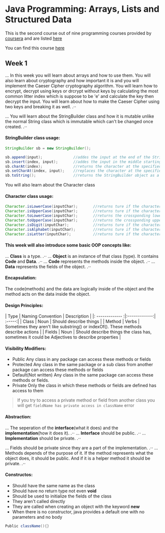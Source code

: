 # Java Programming: Arrays, Lists and Structured Data
This is the second course out of nine programming courses provided by [coursera](https://www.coursera.org/) and are listed [here](https://github.com/ForrestKnight/open-source-cs)

You can find this course [here](https://www.coursera.org/learn/java-programming-arrays-lists-data)


## Week 1
... In this week you will learn about arrays and how to use them. You will also learn about cryptography and how important it is and you will implement the Caeser Cipher cryptography algorithm. You will learn how to encrypt, decrypt using keys or drcrypt without keys by calculating the most common litter index which is suppose to be 'e' and calculate the key then decrypt the input. You will learn about how to make the Caeser Cipher using two keys and breaking it as well. .⋅⋅

... You will learn about the StringBuilder class and how it is mutable unlike the normal String class which is immutable which can't be changed once created. .⋅⋅

#### StringBuilder class usage:
```java
StringBuilder sb = new StringBuilder();

sb.append(input);              //addes the input at the end of the StringBuilder object sb
sb.insert(index, input);       //addes the input in the middle starting by the location of the specified index
sb.charAt(index);              //returns the character at the specified index
sb.setCharAt(index, input);    //replaces the character at the specified index by the specified character (input) 
sb.toString();                 //returns the StringBuilder object as a string

```

You will also learn about the Character class 

#### Character class usage:
```java
Character.isLowerCase(inputChar);       //returns ture if the character is lower case
Character.isUpperCase(inputChar);       //returns ture if the character is upper case
Character.toLowerCase(inputChar);       //returns the crossponding lower case character
Character.toUpperCase(inputChar);       //returns the crossponding upper case character
Character.isDigit(inputChar);           //returns ture if the character is a digit
Character.isAlphabet(inputChar);        //returns ture if the character is an alphabet
Character.isLetter(inputChar);          //returns ture if the character is a letter
```


#### This week will also introduce some basic OOP concepts like:
... **Class** is a type. .⋅⋅
... **Object** is an instance of that class (type). It contains **Code** and **Data**. .⋅⋅
... **Code** represents the methods inside the object. .⋅⋅
... **Data** represents the fields of the object. .⋅⋅

#### Encapsulation:
The code(methods) and the data are logically inside of the object and the method acts on the data inside the object.

#### Design Principles:
| Type          | Naming Convention | Description  |
|: ------------- :|:-------------:| :-----:|
| Class     | Noun | Should describe things |
| Method      | Verbs  | Sometimes they aren't like substring() or indexOf(). These methods describe actions |
| Fields | Noun      | Should describe things the class has, sometimes it could be Adjectives to describe properties |

#### Visibility Modifiers:
- Public                 Any class in any package can access these methods or fields
- Protected              Any class in the same package or a sub class from another package can access these methods or fields
- Default(Not written)   Any class in the same package can access these methods or fields.
- Private                Only the class in which these methods or fields are defined has access to them

>If you try to access a private method or field from another class you will get ```fieldName has private access in className``` error

#### Abstraction:
... The seperation of the **interface**(what it does) and the **implementation**(how it does it). .⋅⋅
... **Interface** should be public. .⋅⋅
... **Implementation** should be private. .⋅⋅

... Fields should be private since they are a part of the implementation. .⋅⋅
... Methods depends of the purpose of it. If the method represents what the object does, it should be public. And if it is a helper method it should be private. .⋅⋅

#### Constructos:
- Should have the same name as the class
- Should have no return type not even **void**
- Should be used to initialize the fields of the class
- They aren't called directly
- They are called when creating an object with the keyword **new**
- When there is no constructor, java provides a default one with no parameters and no body
```java
Public className(){}
```